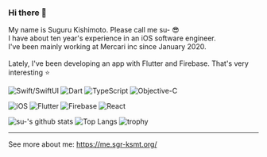 ### Hi there 👋

My name is Suguru Kishimoto. Please call me su- 😎  
I have about ten year's experience in an iOS software engineer.  
I've been mainly working at Mercari inc since January 2020.  
<br />
Lately, I've been developing an app with Flutter and Firebase. That's very interesting :star:


![Swift/SwiftUI](https://img.shields.io/badge/Swift/SwiftUI-ffac45.svg?style=for-the-badge) 
![Dart](https://img.shields.io/badge/Dart-00b4ab.svg?style=for-the-badge) 
![TypeScript](https://img.shields.io/badge/TypeScript-blue.svg?style=for-the-badge) 
![Objective-C](https://img.shields.io/badge/Objective--c-blue.svg?style=for-the-badge) 

![iOS](https://img.shields.io/badge/iOS-blue.svg?style=for-the-badge)
![Flutter](https://img.shields.io/badge/Flutter-0175c2.svg?style=for-the-badge)
![Firebase](https://img.shields.io/badge/Firebase-FFCA28.svg?style=for-the-badge)
![React](https://img.shields.io/badge/React-00d8ff.svg?style=for-the-badge)

![su-'s github stats](https://github-readme-stats.vercel.app/api?username=sgr-ksmt&count_private=true) ![Top Langs](https://github-readme-stats.vercel.app/api/top-langs/?username=sgr-ksmt&layout=compact)
![trophy](https://github-profile-trophy.vercel.app/?username=sgr-ksmt)

---

See more about me: https://me.sgr-ksmt.org/

<!--
**sgr-ksmt/sgr-ksmt** is a ✨ _special_ ✨ repository because its `README.md` (this file) appears on your GitHub profile.

Here are some ideas to get you started:

- 🔭 I’m currently working on ...
- 🌱 I’m currently learning ...
- 👯 I’m looking to collaborate on ...
- 🤔 I’m looking for help with ...
- 💬 Ask me about ...
- 📫 How to reach me: ...
- 😄 Pronouns: ...
- ⚡ Fun fact: ...
-->
